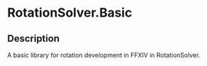 # RotationSolver.Basic

## Description

A basic library for rotation development in FFXIV in RotationSolver.